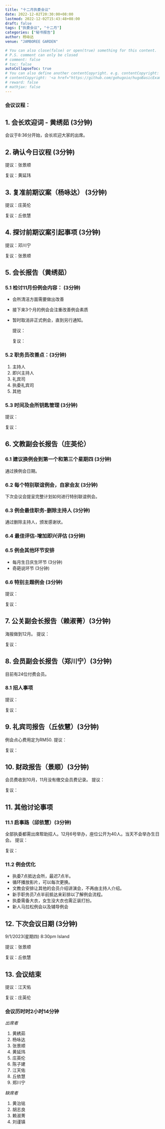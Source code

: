```yaml
---
title: "十二月执委会议"
date: 2022-12-02T20:30:00+08:00
lastmod: 2022-12-02T15:43:48+08:00
draft: false
tags: ["执委会议", "十二月"]
categories: ["秘书报告"]
author: 杨咏达
venue: "JAMBOREE GARDEN" 

# You can also close(false) or open(true) something for this content.
# P.S. comment can only be closed
# comment: false
# toc: false
autoCollapseToc: true
# You can also define another contentCopyright. e.g. contentCopyright: "This is another copyright."
# contentCopyright: '<a href="https://github.com/gohugoio/hugoBasicExample" rel="noopener" target="_blank">See origin</a>'
# reward: false
# mathjax: false
---
```


### 会议议程：
## 1. 会长欢迎词 - 黄绣茹 (3分钟)
会议于8:36分开始，会长欢迎大家的出席。

## 2. 确认今日议程 (3分钟)
提议：张景顺

复议：黄延玮
 
      
## 3. 复准前期议案（杨咏达） (3分钟)
  提议：庄英伦

  复议：丘依慧

## 4. 探讨前期议案引起事项 (3分钟)
  提议：邓川宁

  复议：张景顺

## 5. 会长报告（黄绣茹）
### 5.1 检讨11月份例会内容： (3分钟)
- 会所清洁方面需要做出改善
- 接下来3个月的例会会注重改善例会素质
- 暂时取消非正式例会，直到另行通知。

  提议：

  复议：

### 5.2 职务员改善点：(3分钟)
1. 主持人
2. 即兴主持人
3. 礼宾司
4. 执委礼宾司
5. 其他
### 5.3 时间及会所钥匙管理 (3分钟)


  提议：

  复议：

## 6. 文教副会长报告（庄英伦）
### 6.1 建议换例会到第一个和第三个星期四 (3分钟)
通过换例会日期。
### 6.2 每个特别联谊例会，自家会友 (3分钟)
下次会议会提呈完整计划如何进行特别联谊例会。
### 6.3 例会最佳职务-删除主持人 (3分钟)
通过删除主持人，颁发感谢状。
### 6.4 最佳评估-增加即兴评估 (3分钟)

### 6.5 例会其他环节安排
- 每月生日庆生环节 (3分钟)
- 奇葩说环节 (3分钟)
### 6.6 特别主题例会 (3分钟)



  提议：

  复议：

## 7. 公关副会长报告（赖淑菁）(3分钟)
海报做到12月。
  提议：

  复议：

## 8. 会员副会长报告（郑川宁）(3分钟)
目前有24位付费会员。
### 8.1 招人事项
  提议：

  复议：

## 9. 礼宾司报告（丘依慧）(3分钟)
例会点心费用定为RM50.
  提议：

  复议：

## 10. 财政报告（景顺）(3分钟)
会员费收到10月，11月没有缴交会员费记录。
  提议：

  复议：

## 11. 其他讨论事项 
### 11.1 启事路（邱依慧）(3分钟)
全部执委都需出席帮助招人。12月6号举办，座位公开为40人。当天不会举办生日会。
  提议：

  复议：

### 11.2 例会优化
- 执委7点抵达会所，最迟7点半。
- 循环播放影片，可以每次更换。
- 文教会安排让其他的会员介绍讲演会，不再由主持人介绍。
- 新手职务员7点半前抵达来彩排以了解例会流程。
- 执委需备大衣，女生没大衣也需正装打扮。
- 新人马拉松例会以及辅导例会



## 12. 下次会议日期 (3分钟)
  9/1/2023(星期四) 8:30pm Island

  提议：张景顺

  复议：丘依慧

## 13. 会议结束
  提议：江天佑

  复议：庄英伦


### 会议历时时2小时14分钟




*出席者*
1. 黄綉茹
2. 杨咏达
3. 张景顺
4. 黄延玮
5. 庄英伦
6. 陈子建
7. 江天佑
8. 丘依慧
9. 郑川宁

*缺席者*
1. 黄治铭
2. 胡志良
3. 赖淑菁
4. 刘谨镇